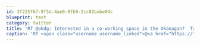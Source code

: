 ```yaml
---
id: 3f225f67-9f5d-4ae0-9fb9-2cc81babe04c
blueprint: text
category: twitter
title: 'RT @okdg: Interested in a co-working space in the Okanagan?  Take 2 minutes to fill out our questionnaire here: http://goo.gl/RVikO'
caption: 'RT <span class="username username_linked">@<a href="https://twitter.com/okdg" title="OKDG">okdg</a></span>: Interested in a co-working space in the Okanagan?  Take 2 minutes to fill out our questionnaire here: http://goo.gl/RVikO'
---
```

